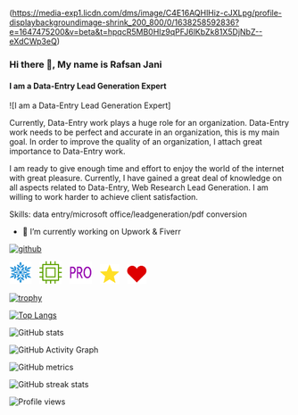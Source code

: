 (https://media-exp1.licdn.com/dms/image/C4E16AQHlHiz-cJXLpg/profile-displaybackgroundimage-shrink_200_800/0/1638258592836?e=1647475200&v=beta&t=hpqcR5MB0HIz9qPFJ6lKbZk81X5DjNbZ--eXdCWp3eQ)
### Hi there 👋, My name is Rafsan Jani
#### I am a Data-Entry Lead Generation Expert
![I am a Data-Entry Lead Generation Expert]

Currently, Data-Entry work plays a huge role for an organization. Data-Entry work needs to be perfect and accurate in an organization, this is my main goal. In order to improve the quality of an organization, I attach great importance to Data-Entry work.

I am ready to give enough time and effort to enjoy the world of the internet with great pleasure.
Currently, I have gained a great deal of knowledge on all aspects related to Data-Entry, Web Research Lead Generation.
I am willing to work harder to achieve client satisfaction.

Skills: data entry/microsoft office/leadgeneration/pdf conversion

- 🔭 I’m currently working on Upwork & Fiverr 


[<img src='https://cdn.jsdelivr.net/npm/simple-icons@3.0.1/icons/github.svg' alt='github' height='40'>](https://github.com/rafsanjani9)  

<a href='https://archiveprogram.github.com/'><img src='https://raw.githubusercontent.com/acervenky/animated-github-badges/master/assets/acbadge.gif' width='40' height='40'></a> <a href='https://docs.github.com/en/developers'><img src='https://raw.githubusercontent.com/acervenky/animated-github-badges/master/assets/devbadge.gif' width='40' height='40'></a> <a href='https://github.com/pricing'><img src='https://raw.githubusercontent.com/acervenky/animated-github-badges/master/assets/pro.gif' width='40' height='40'></a> <a href='https://stars.github.com/'><img src='https://raw.githubusercontent.com/acervenky/animated-github-badges/master/assets/starbadge.gif' width='35' height='35'></a> <a href='https://docs.github.com/en/github/supporting-the-open-source-community-with-github-sponsors'><img src='https://raw.githubusercontent.com/acervenky/animated-github-badges/master/assets/sponsorbadge.gif' width='35' height='35'></a> 

[![trophy](https://github-profile-trophy.vercel.app/?username=rafsanjani9)](https://github.com/ryo-ma/github-profile-trophy)

[![Top Langs](https://github-readme-stats.vercel.app/api/top-langs/?username=rafsanjani9)](https://github.com/anuraghazra/github-readme-stats)

![GitHub stats](https://github-readme-stats.vercel.app/api?username=rafsanjani9&show_icons=true&count_private=true)  

![GitHub Activity Graph](https://activity-graph.herokuapp.com/graph?username=rafsanjani9)  

![GitHub metrics](https://metrics.lecoq.io/rafsanjani9)  

![GitHub streak stats](https://github-readme-streak-stats.herokuapp.com/?user=rafsanjani9)  

![Profile views](https://gpvc.arturio.dev/rafsanjani9)  
